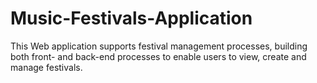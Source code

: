 # Music-Festivals-Application
This Web application supports festival management processes, building both front- and back-end processes to enable users to view, create and manage festivals.

